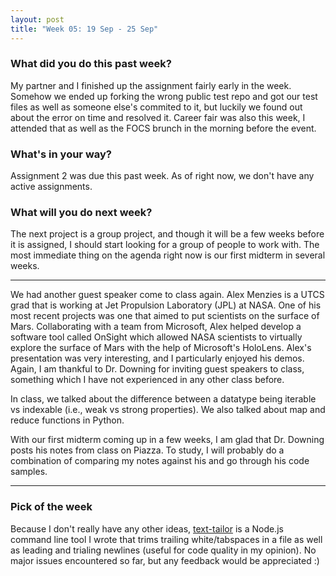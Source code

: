 ```yaml
---
layout: post
title: "Week 05: 19 Sep - 25 Sep"
---
```


### What did you do this past week?
My partner and I finished up the assignment fairly early in the week. Somehow we ended up forking the wrong public test repo and got our test files as well as someone else's commited to it, but luckily we found out about the error on time and resolved it. Career fair was also this week, I attended that as well as the FOCS brunch in the morning before the event.

### What's in your way?
Assignment 2 was due this past week. As of right now, we don't have any active assignments.

### What will you do next week?
The next project is a group project, and though it will be a few weeks before it is assigned, I should start looking for a group of people to work with. The most immediate thing on the agenda right now is our first midterm in several weeks.

---

We had another guest speaker come to class again. Alex Menzies is a UTCS grad that is working at Jet Propulsion Laboratory (JPL) at NASA. One of his most recent projects was one that aimed to put scientists on the surface of Mars. Collaborating with a team from Microsoft, Alex helped develop a software tool called OnSight which allowed NASA scientists to virtually explore the surface of Mars with the help of Microsoft's HoloLens. Alex's presentation was very interesting, and I particularly enjoyed his demos. Again, I am thankful to Dr. Downing for inviting guest speakers to class, something which I have not experienced in any other class before.

In class, we talked about the difference between a datatype being iterable vs indexable (i.e., weak vs strong properties). We also talked about map and reduce functions in Python.

With our first midterm coming up in a few weeks, I am glad that Dr. Downing posts his notes from class on Piazza. To study, I will probably do a combination of comparing my notes against his and go through his code samples.

---

### Pick of the week
Because I don't really have any other ideas, [text-tailor](https://www.npmjs.com/package/text-tailor) is a Node.js command line tool I wrote that trims trailing white/tabspaces in a file as well as leading and trialing newlines (useful for code quality in my opinion). No major issues encountered so far, but any feedback would be appreciated :)
